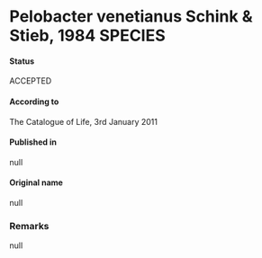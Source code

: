 # Pelobacter venetianus Schink & Stieb, 1984 SPECIES

#### Status
ACCEPTED

#### According to
The Catalogue of Life, 3rd January 2011

#### Published in
null

#### Original name
null

### Remarks
null